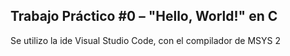 Trabajo Práctico #0 – "Hello, World!" en C
--------

Se utilizo la ide Visual Studio Code, con el compilador de MSYS 2
